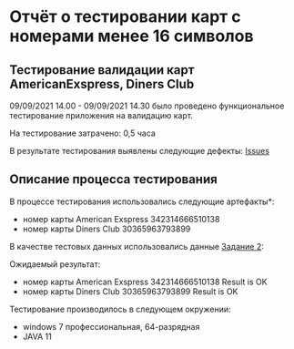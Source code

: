 # Отчёт о тестировании карт с номерами менее 16 символов

## Тестирование валидации карт AmericanExspress, Diners Club

09/09/2021 14.00 - 09/09/2021 14.30 было проведено функциональное тестирование приложения на валидацию карт.

На тестирование затрачено: 0,5 часа

В результате тестирования выявлены следующие дефекты:
[Issues](https://github.com/Tokehos/JAVA1-1/issues/1#issue-992076733)


## Описание процесса тестирования

В процессе тестирования использовались следующие артефакты*:
 * номер карты American Exspress 342314666510138
 * номер карты Diners Club 30365963793899

В качестве тестовых данных использовались данные  [Задание 2](https://github.com/netology-code/javaqa-homeworks/blob/master/intro/MERGED.md):
 
Ожидаемый результат:
 * номер карты American Exspress 342314666510138 Result is OK
 * номер карты Diners Club 30365963793899 Result is OK


Тестирование производилось в следующем окружении:
* windows 7 профессиональная, 64-разрядная
* JAVA 11
